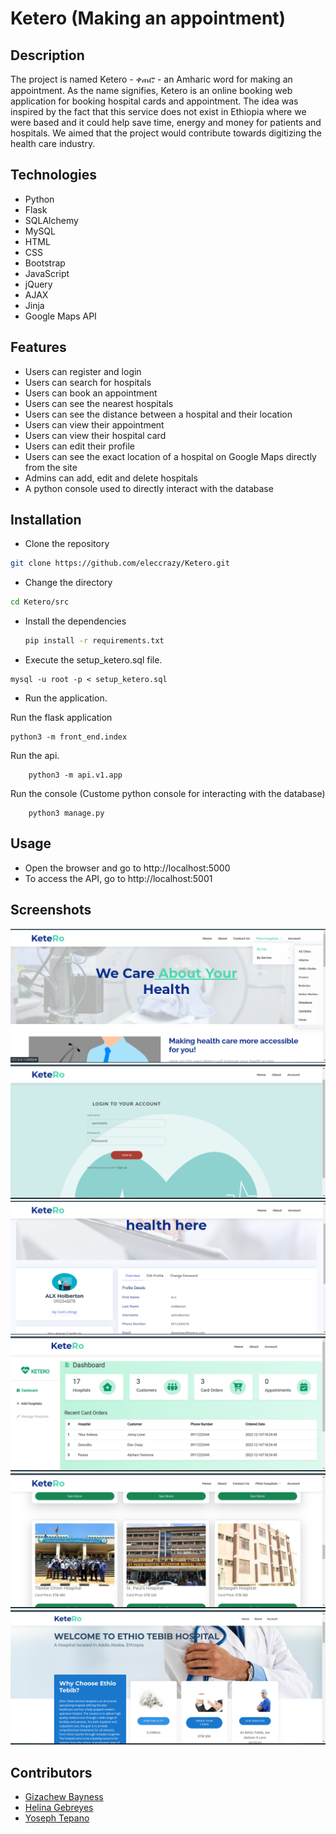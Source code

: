 # Ketero (Making an appointment)

## Description

The project is named Ketero - ቀጠሮ - an Amharic word for making an appointment. As the name signifies, Ketero is an online booking web application for booking hospital cards and appointment.
The idea was inspired by the fact that this service does not exist in Ethiopia where we were based and it could help save time, energy and money for patients and hospitals. We aimed that the project would contribute towards digitizing the health care industry.

## Technologies

- Python
- Flask
- SQLAlchemy
- MySQL
- HTML
- CSS
- Bootstrap
- JavaScript
- jQuery
- AJAX
- Jinja
- Google Maps API

## Features

- Users can register and login
- Users can search for hospitals
- Users can book an appointment
- Users can see the nearest hospitals
- Users can see the distance between a hospital and their location
- Users can view their appointment
- Users can view their hospital card
- Users can edit their profile
- Users can see the exact location of a hospital on Google Maps directly from the site
- Admins can add, edit and delete hospitals
- A python console used to directly interact with the database

## Installation

- Clone the repository

```bash
git clone https://github.com/eleccrazy/Ketero.git
```

- Change the directory

```bash
cd Ketero/src
```

- Install the dependencies

  ```bash
  pip install -r requirements.txt
  ```

- Execute the setup_ketero.sql file.

```
mysql -u root -p < setup_ketero.sql
```

- Run the application.

Run the flask application

```
python3 -m front_end.index

```

Run the api.

```
    python3 -m api.v1.app
```

Run the console (Custome python console for interacting with the database)

```
    python3 manage.py
```

## Usage

- Open the browser and go to http://localhost:5000
- To access the API, go to http://localhost:5001

## Screenshots

![Home Page](images/home.png)
![Login Page](images/login.png)
![Profile Page](images/profile.png)
![Admin Page](images/admin.png)
![List Page](images/list.png)
![details page](images/details.png)

## Contributors

- [Gizachew Bayness](https://github.com/eleccrazy)
- [Helina Gebreyes](https://github.com/helinaabye)
- [Yoseph Tepano](https://github.com/Jo2831)

